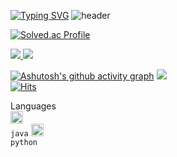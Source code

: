 [![Typing SVG](https://readme-typing-svg.herokuapp.com/?color=f0f6fc&lines=Hello,+i'm+Hashtae9&font=Redressed&size=40)](https://git.io/typing-svg)
![header](https://capsule-render.vercel.app/api?type=waving&color=gradient&height=120&animation=fadeIn&section=footer&text=Hashtae9🇰🇷&fontAlign=70)

[![Solved.ac Profile](http://mazassumnida.wtf/api/v2/generate_badge?boj=noubel8007)](https://solved.ac/noubel8007/)

<a href="s">
  <img src="https://github-readme-stats.vercel.app/api/top-langs/?username=Hashtae9&layout=compact&hide=javascript,html&theme=tokyonight" />
</a>
<a href="s">
  <img src="https://github-readme-stats.vercel.app/api?username=Hashtae9&count_private=true&theme=tokyonight&show_icons=true"/>
</a>

[![Ashutosh's github activity graph](https://github-readme-activity-graph.cyclic.app/graph?username=Hashtae9&theme=nord)](https://github.com/ashutosh00710/github-readme-activity-graph)
![](https://github-profile-summary-cards.vercel.app/api/cards/profile-details?username=Hashtae9&theme=nord_dark)
<br>
[![Hits](https://hits.seeyoufarm.com/api/count/incr/badge.svg?url=https://github.com/Hashtae9&count_bg=%232AB4E5D6&title_bg=%23555555&icon=&icon_color=%23E7E7E7&title=views&edge_flat=false)](https://hits.seeyoufarm.com)

Languages
<br>
<code><img alt = "java" height="20" src="https://icons8.kr/icon/2572/%EC%9E%90%EB%B0%94-%EC%BB%A4%ED%94%BC-%EC%BB%B5-%EB%A1%9C%EA%B3%A0"> java</code>
<code><img alt = "python" height="20" src="[https://icons8.kr/icon/l75OEUJkPAk4/%ED%8C%8C%EC%9D%B4%EC%8D%AC](https://icons8.kr/icon/l75OEUJkPAk4/%ED%8C%8C%EC%9D%B4%EC%8D%AC)"> python</code>


<!--
**Hashtae9/Hashtae9** is a ✨ _special_ ✨ repository because its `README.md` (this file) appears on your GitHub profile.

Here are some ideas to get you started:

- 🔭 I’m currently working on ...
- 🌱 I’m currently learning ...
- 👯 I’m looking to collaborate on ...
- 🤔 I’m looking for help with ...
- 💬 Ask me about ...
- 📫 How to reach me: ...
- 😄 Pronouns: ...
- ⚡ Fun fact: ...
-->
